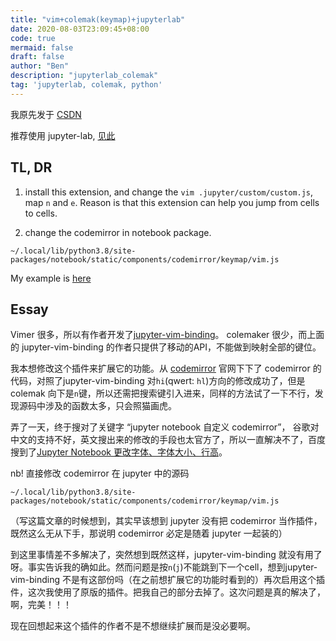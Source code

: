 ```yaml
---
title: "vim+colemak(keymap)+jupyterlab"
date: 2020-08-03T23:09:45+08:00
code: true
mermaid: false
draft: false
author: "Ben"
description: "jupyterlab_colemak"
tag: 'jupyterlab, colemak, python'
---
```


我原先发于 [CSDN](https://blog.csdn.net/BenSYZ)

推荐使用 jupyter-lab, [见此](https://blog.csdn.net/BenSYZ/article/details/107775517)
## TL, DR
1. install this extension, and change the `vim .jupyter/custom/custom.js`, map `n` and `e`. Reason is that this extension can help you jump from cells to cells.

2. change the codemirror in notebook package.
```
~/.local/lib/python3.8/site-packages/notebook/static/components/codemirror/keymap/vim.js
```
My example is [here](https://github.com/BenSYZ/jupyter-vim-binding-colemak/tree/master/colemak)
## Essay
Vimer 很多，所以有作者开发了[jupyter-vim-binding](jupyter-vim-binding)。
colemaker 很少，而上面的 jupyter-vim-binding 的作者只提供了移动的API，不能做到映射全部的键位。

我本想修改这个插件来扩展它的功能。从 [codemirror](https://codemirror.net/) 官网下下了 codemirror 的代码，对照了jupyter-vim-binding 对`hi`(qwert: `hl`)方向的修改成功了，但是 colemak 向下是`n`键，所以还需把搜索键引入进来，同样的方法试了一下不行，发现源码中涉及的函数太多，只会照猫画虎。


弄了一天，终于搜对了关键字 “jupyter notebook 自定义 codemirror”， 谷歌对中文的支持不好，英文搜出来的修改的手段也太官方了，所以一直解决不了，百度搜到了[Jupyter Notebook 更改字体、字体大小、行高](https://www.cnblogs.com/ZhangHT97/p/13336975.html)。

nb! 直接修改 codemirror 在 jupyter 中的源码

```
~/.local/lib/python3.8/site-packages/notebook/static/components/codemirror/keymap/vim.js
```

（写这篇文章的时候想到，其实早该想到 jupyter 没有把 codemirror 当作插件，既然这么无从下手，那说明 codemirror 必定是随着 jupyter 一起装的）

到这里事情差不多解决了，突然想到既然这样，jupyter-vim-binding 就没有用了呀。事实告诉我的确如此。然而问题是按`n`(`j`)不能跳到下一个cell，想到jupyter-vim-binding 不是有这部份吗（在之前想扩展它的功能时看到的）再次启用这个插件，这次我使用了原版的插件。把我自己的部分去掉了。这次问题是真的解决了，啊，完美！！！

现在回想起来这个插件的作者不是不想继续扩展而是没必要啊。
